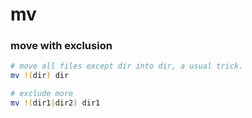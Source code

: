 # mv

### move with exclusion

```bash
# move all files except dir into dir, a usual trick.
mv !(dir) dir 

# exclude more
mv !(dir1|dir2) dir1
```

